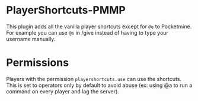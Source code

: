 # PlayerShortcuts-PMMP
This plugin adds all the vanilla player shortcuts except for `@e` to Pocketmine. For example you can use `@s` in /give instead of having to type your username manually.

# Permissions
Players with the permission `playershortcuts.use` can use the shortcuts. This is set to operators only by default to avoid abuse (ex: using @a to run a command on every player and lag the server).
